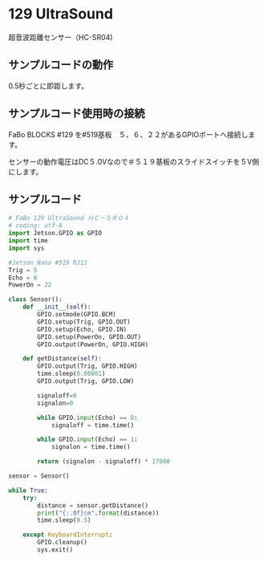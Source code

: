 # 129 UltraSound

超音波距離センサー（HC-SR04)

## サンプルコードの動作
0.5秒ごとに即距します。

## サンプルコード使用時の接続
FaBo BLOCKS #129 を#519基板　５、６、２２があるGPIOポートへ接続します。

センサーの動作電圧はDC５.0Vなので＃５１９基板のスライドスイッチを５V側にします。

## サンプルコード

```Python
# FaBo 129 UltraSound ＨＣ－ＳＲ０４
# coding: utf-8
import Jetson.GPIO as GPIO
import time
import sys

#Jetson Nano #519 RJ11
Trig = 5                          
Echo = 6                          
PowerOn = 22

class Sensor():
    def __init__(self):
        GPIO.setmode(GPIO.BCM)             
        GPIO.setup(Trig, GPIO.OUT)         
        GPIO.setup(Echo, GPIO.IN)          
        GPIO.setup(PowerOn, GPIO.OUT)  
        GPIO.output(PowerOn, GPIO.HIGH)

    def getDistance(self):
        GPIO.output(Trig, GPIO.HIGH)
        time.sleep(0.00001)        
        GPIO.output(Trig, GPIO.LOW)

        signaloff=0
        signalon=0

        while GPIO.input(Echo) == 0:
            signaloff = time.time()

        while GPIO.input(Echo) == 1:
            signalon = time.time()

        return (signalon - signaloff) * 17000

sensor = Sensor()

while True:
    try:
        distance = sensor.getDistance()
        print("{:.0f}cm".format(distance))
        time.sleep(0.5)

    except KeyboardInterrupt:
        GPIO.cleanup()
        sys.exit() 

```

